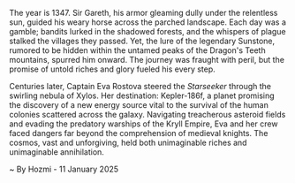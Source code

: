 
The year is 1347.  Sir Gareth, his armor gleaming dully under the relentless sun, guided his weary horse across the parched landscape.  Each day was a gamble; bandits lurked in the shadowed forests, and the whispers of plague stalked the villages they passed.  Yet, the lure of the legendary Sunstone, rumored to be hidden within the untamed peaks of the Dragon's Teeth mountains, spurred him onward. The journey was fraught with peril, but the promise of untold riches and glory fueled his every step.

Centuries later, Captain Eva Rostova steered the *Starseeker* through the swirling nebula of Xylos.  Her destination: Kepler-186f, a planet promising the discovery of a new energy source vital to the survival of the human colonies scattered across the galaxy.  Navigating treacherous asteroid fields and evading the predatory warships of the Kryll Empire, Eva and her crew faced dangers far beyond the comprehension of medieval knights.  The cosmos, vast and unforgiving, held both unimaginable riches and unimaginable annihilation.

~ By Hozmi - 11 January 2025
